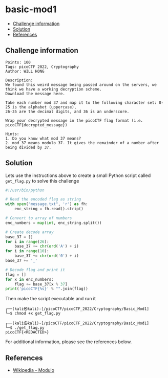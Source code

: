# basic-mod1

- [Challenge information](#challenge-information)
- [Solution](#solution)
- [References](#references)

## Challenge information
```
Points: 100
Tags: picoCTF 2022, Cryptography
Author: WILL HONG

Description:
We found this weird message being passed around on the servers, we think we have a working decryption scheme.
Download the message here.
 
Take each number mod 37 and map it to the following character set: 0-25 is the alphabet (uppercase), 
26-35 are the decimal digits, and 36 is an underscore.
 
Wrap your decrypted message in the picoCTF flag format (i.e. picoCTF{decrypted_message})

Hints:
1. Do you know what mod 37 means?
2. mod 37 means modulo 37. It gives the remainder of a number after being divided by 37.
```

## Solution

Lets use the instructions above to create a small Python script called `get_flag.py` to solve this challenge

```python
#!/usr/bin/python

# Read the encoded flag as string
with open("message.txt", 'r') as fh:
    enc_string = fh.read().strip()

# Convert to array of numbers
enc_numbers = map(int, enc_string.split())

# Create decode array
base_37 = []
for i in range(26):
    base_37 += chr(ord('A') + i)
for i in range(10):
    base_37 += chr(ord('0') + i)
base_37 += '_'

# Decode flag and print it
flag = []
for x in enc_numbers:
    flag += base_37[x % 37]
print('picoCTF{%s}' % "".join(flag))
```

Then make the script executable and run it
```
┌──(kali㉿kali)-[/picoCTF/picoCTF_2022/Cryptography/Basic_Mod1]
└─$ chmod +x get_flag.py  

┌──(kali㉿kali)-[/picoCTF/picoCTF_2022/Cryptography/Basic_Mod1]
└─$ ./get_flag.py
picoCTF{<REDACTED>}
```

For additional information, please see the references below.

## References

- [Wikipedia - Modulo](https://en.wikipedia.org/wiki/Modulo)
